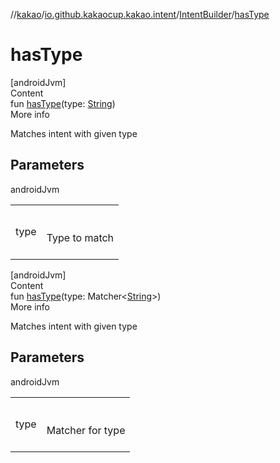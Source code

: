//[kakao](../../../index.md)/[io.github.kakaocup.kakao.intent](../index.md)/[IntentBuilder](index.md)/[hasType](has-type.md)



# hasType  
[androidJvm]  
Content  
fun [hasType](has-type.md)(type: [String](https://kotlinlang.org/api/latest/jvm/stdlib/kotlin/-string/index.html))  
More info  


Matches intent with given type



## Parameters  
  
androidJvm  
  
| | |
|---|---|
| <a name="io.github.kakaocup.kakao.intent/IntentBuilder/hasType/#kotlin.String/PointingToDeclaration/"></a>type| <a name="io.github.kakaocup.kakao.intent/IntentBuilder/hasType/#kotlin.String/PointingToDeclaration/"></a><br><br>Type to match<br><br>|
  
  


[androidJvm]  
Content  
fun [hasType](has-type.md)(type: Matcher<[String](https://kotlinlang.org/api/latest/jvm/stdlib/kotlin/-string/index.html)>)  
More info  


Matches intent with given type



## Parameters  
  
androidJvm  
  
| | |
|---|---|
| <a name="io.github.kakaocup.kakao.intent/IntentBuilder/hasType/#org.hamcrest.Matcher[kotlin.String]/PointingToDeclaration/"></a>type| <a name="io.github.kakaocup.kakao.intent/IntentBuilder/hasType/#org.hamcrest.Matcher[kotlin.String]/PointingToDeclaration/"></a><br><br>Matcher for type<br><br>|
  
  



